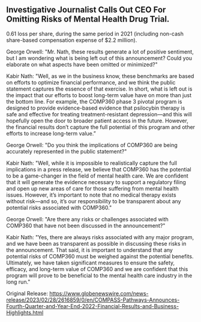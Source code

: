 ## Investigative Journalist Calls Out CEO For Omitting Risks of Mental Health Drug Trial.
0.61 loss per share, during the same period in 2021 (including non-cash share-based compensation expense of $2.2 million).

George Orwell: "Mr. Nath, these results generate a lot of positive sentiment, but I am wondering what is being left out of this announcement? Could you elaborate on what aspects have been omitted or minimized?"

Kabir Nath: "Well, as we in the business know, these benchmarks are based on efforts to optimize financial performance, and we think the public statement captures the essence of that exercise. In short, what is left out is the impact that our efforts to boost long-term value have on more than just the bottom line. For example, the COMP360 phase 3 pivotal program is designed to provide evidence-based evidence that psilocybin therapy is safe and effective for treating treatment-resistant depression—and this will hopefully open the door to broader patient access in the future. However, the financial results don’t capture the full potential of this program and other efforts to increase long-term value.” 

George Orwell: "Do you think the implications of COMP360 are being accurately represented in the public statement?"

Kabir Nath: "Well, while it is impossible to realistically capture the full implications in a press release, we believe that COMP360 has the potential to be a game-changer in the field of mental health care. We are confident that it will generate the evidence necessary to support a regulatory filing and open up new areas of care for those suffering from mental health issues. However, it’s important to note that no medical therapy exists without risk—and so, it’s our responsibility to be transparent about any potential risks associated with COMP360."

George Orwell: "Are there any risks or challenges associated with COMP360 that have not been discussed in the announcement?"

Kabir Nath: "Yes, there are always risks associated with any major program, and we have been as transparent as possible in discussing these risks in the announcement. That said, it is important to understand that any potential risks of COMP360 must be weighed against the potential benefits. Ultimately, we have taken significant measures to ensure the safety, efficacy, and long-term value of COMP360 and we are confident that this program will prove to be beneficial to the mental health care industry in the long run."




Original Release: https://www.globenewswire.com/news-release/2023/02/28/2616859/0/en/COMPASS-Pathways-Announces-Fourth-Quarter-and-Year-End-2022-Financial-Results-and-Business-Highlights.html